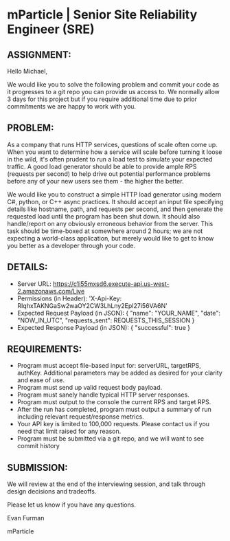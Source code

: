 # mParticle | Senior Site Reliability Engineer (SRE)
## ASSIGNMENT:

Hello Michael,

We would like you to solve the following problem and commit your code as it progresses to a git repo you can provide us access to.  We normally allow 3 days for this project but if you require additional time due to prior commitments we are happy to work with you.

## PROBLEM:
As a company that runs HTTP services, questions of scale often come up. When you want to determine how a service will scale
before turning it loose in the wild, it's often prudent to run a load test to simulate your expected traffic. A good load 
generator should be able to provide ample RPS (requests per second) to help drive out potential performance problems before
any of your new users see them - the higher the better.

We would like you to construct a simple HTTP load generator using modern C#, python, or C++ async practices. It should accept an input file
specifying details like hostname, path, and requests per second, and then generate the requested load until the program
has been shut down. It should also handle/report on any obviously erroneous behavior from the server.
This task should be time-boxed at somewhere around 2 hours; we are not expecting a world-class application, but merely
would like to get to know you better as a developer through your code. 

## DETAILS:
* Server URL: https://c1i55mxsd6.execute-api.us-west-2.amazonaws.com/Live
* Permissions (in Header): 'X-Api-Key: RIqhxTAKNGaSw2waOY2CW3LhLny2EpI27i56VA6N'
* Expected Request Payload (in JSON): { "name": "YOUR_NAME", "date": "NOW_IN_UTC", "requests_sent": REQUESTS_THIS_SESSION }
* Expected Response Payload (in JSON): { "successful": true }
 
## REQUIREMENTS:
* Program must accept file-based input for: serverURL, targetRPS, authKey. Additional parameters may be added as desired for your clarity and ease of use.
* Program must send up valid request body payload.
* Program must sanely handle typical HTTP server responses.
* Program must output to the console the current RPS and target RPS.
* After the run has completed, program must output a summary of run including relevant request/response metrics.
* Your API key is limited to 100,000 requests. Please contact us if you need that limit raised for any reason.
* Program must be submitted via a git repo, and we will want to see commit history
 
## SUBMISSION:
We will review at the end of the interviewing session, and talk through design decisions and tradeoffs.

Please let us know if you have any questions.


Evan Furman

mParticle

